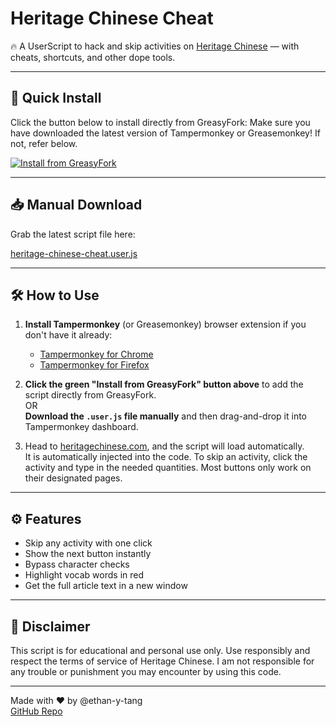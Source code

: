 # Heritage Chinese Cheat

🔥 A UserScript to hack and skip activities on [Heritage Chinese](https://heritagechinese.com) — with cheats, shortcuts, and other dope tools.

---

## 🚀 Quick Install

Click the button below to install directly from GreasyFork:
Make sure you have downloaded the latest version of Tampermonkey or Greasemonkey! If not, refer below.

[![Install from GreasyFork](https://img.shields.io/badge/Install-Code-brightgreen?style=for-the-badge&logo=greasyfork)](https://greasyfork.org/en/scripts/541132-heritage-chinese-cheat)

---

## 📥 Manual Download

Grab the latest script file here:

[heritage-chinese-cheat.user.js](https://greasyfork.org/scripts/541132.user.js)

---

## 🛠 How to Use

1. **Install Tampermonkey** (or Greasemonkey) browser extension if you don't have it already:  
   - [Tampermonkey for Chrome](https://tampermonkey.net/?ext=dhdg&browser=chrome)  
   - [Tampermonkey for Firefox](https://tampermonkey.net/?ext=dhdg&browser=firefox)

2. **Click the green "Install from GreasyFork" button above** to add the script directly from GreasyFork.  
   OR  
   **Download the `.user.js` file manually** and then drag-and-drop it into Tampermonkey dashboard.

3. Head to [heritagechinese.com](https://heritagechinese.com), and the script will load automatically.  
   It is automatically injected into the code. 
   To skip an activity, click the activity and type in the needed quantities.
   Most buttons only work on their designated pages.

---

## ⚙️ Features

- Skip any activity with one click  
- Show the next button instantly  
- Bypass character checks  
- Highlight vocab words in red  
- Get the full article text in a new window  

---

## 📢 Disclaimer

This script is for educational and personal use only. Use responsibly and respect the terms of service of Heritage Chinese.
I am not responsible for any trouble or punishment you may encounter by using this code.

---

Made with ❤️ by @ethan-y-tang  
[GitHub Repo](https://github.com/ethan-y-tang/heritage-chinese-cheat)
